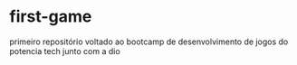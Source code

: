 # first-game
primeiro repositório voltado ao bootcamp de desenvolvimento de jogos do potencia tech junto com a dio
